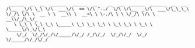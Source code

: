 

     ______  __  __  ______  ______  __    __  __  ______  ______  __  __    
    /\__  _\/\ \_\ \/\  ___\/\  == \/\ "-./  \/\ \/\__  _\/\  ___\/\_\_\_\   
    \/_/\ \/\ \  __ \ \  __\\ \  __<\ \ \-./\ \ \ \/_/\ \/\ \  __\\/_/\_\/_  
       \ \_\ \ \_\ \_\ \_____\ \_\ \_\ \_\ \ \_\ \_\ \ \_\ \ \_____\/\_\/\_\ 
        \/_/  \/_/\/_/\/_____/\/_/ /_/\/_/  \/_/\/_/  \/_/  \/_____/\/_/\/_/ 
                                                                         

                                                              
<!---
- 👀 I’m interested in ...
- 🌱 I’m currently learning ...
- 💞️ I’m looking to collaborate on ...
- 📫 How to reach me ...
--->

<!---
thermitex/thermitex is a ✨ special ✨ repository because its `README.md` (this file) appears on your GitHub profile.
You can click the Preview link to take a look at your changes.
--->
